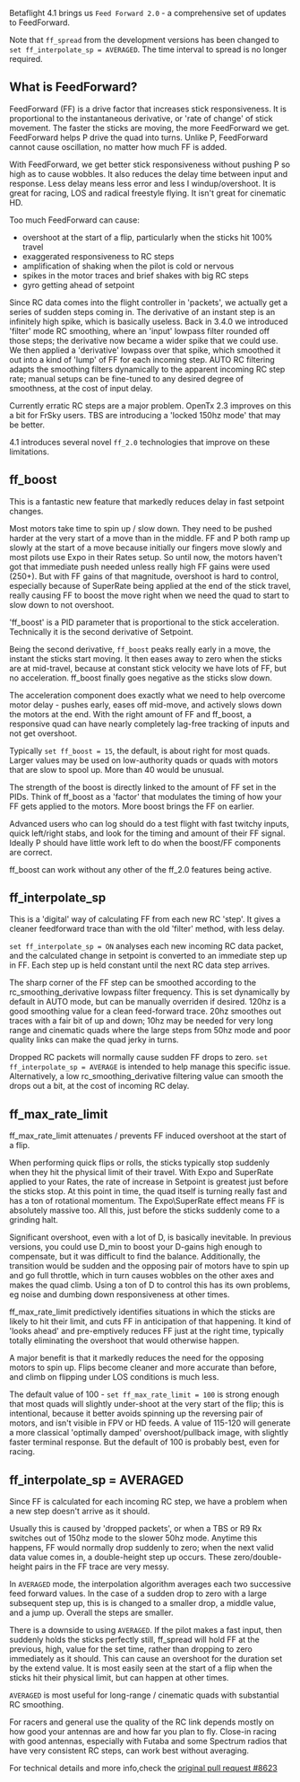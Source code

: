 Betaflight 4.1 brings us `Feed Forward 2.0` - a comprehensive set of updates to FeedForward.  

Note that `ff_spread` from the development versions has been changed to `set ff_interpolate_sp = AVERAGED`.  The time interval to spread is no longer required.

## What is FeedForward?

FeedForward (FF) is a drive factor that increases stick responsiveness.  It is proportional to the instantaneous derivative, or 'rate of change' of stick movement.  The faster the sticks are moving, the more FeedForward we get.  FeedForward helps P drive the quad into turns.  Unlike P, FeedForward cannot cause oscillation, no matter how much FF is added. 

With FeedForward, we get better stick responsiveness without pushing P so high as to cause wobbles.  It also reduces the delay time between input and response.  Less delay means less error and less I windup/overshoot.  It is great for racing, LOS and radical freestyle flying.  It isn't great for cinematic HD.

Too much FeedForward can cause:
- overshoot at the start of a flip, particularly when the sticks hit 100% travel
- exaggerated responsiveness to RC steps
- amplification of shaking when the pilot is cold or nervous
- spikes in the motor traces and brief shakes with big RC steps
- gyro getting ahead of setpoint

Since RC data comes into the flight controller in 'packets', we actually get a series of sudden steps coming in.  The derivative of an instant step is an infinitely high spike, which is basically useless.  Back in 3.4.0 we introduced 'filter' mode RC smoothing, where an 'input' lowpass filter rounded off those steps; the derivative now became a wider spike that we could use.  We then applied a 'derivative' lowpass over that spike, which smoothed it out into a kind of 'lump' of FF for each incoming step.  AUTO RC filtering adapts the smoothing filters dynamically to the apparent incoming RC step rate; manual setups can be fine-tuned to any desired degree of smoothness, at the cost of input delay.

Currently erratic RC steps are a major problem.  OpenTx 2.3 improves on this a bit for FrSky users.  TBS are introducing a 'locked 150hz mode' that may be better.

4.1 introduces several novel `ff_2.0` technologies that improve on these limitations.


##  ff_boost

This is a fantastic new feature that markedly reduces delay in fast setpoint changes.

Most motors take time to spin up / slow down.  They need to be pushed harder at the very start of a move than in the middle.  FF and P both ramp up slowly at the start of a move because initially our fingers move slowly and most pilots use Expo in their Rates setup. So until now, the motors haven't got that immediate push needed unless really high FF gains were used (250+).  But with FF gains of that magnitude, overshoot is hard to control, especially because of SuperRate being applied at the end of the stick travel, really causing FF to boost the move right when we need the quad to start to slow down to not overshoot.

'ff_boost' is a PID parameter that is proportional to the stick acceleration.  Technically it is the second derivative of Setpoint.

Being the second derivative, `ff_boost` peaks really early in a move, the instant the sticks start moving.  It then eases away to zero when the sticks are at mid-travel, because at constant stick velocity we have lots of FF, but no acceleration.  ff_boost finally goes negative as the sticks slow down. 

The acceleration component does exactly what we need to help overcome motor delay - pushes early, eases off mid-move, and actively slows down the motors at the end.  With the right amount of FF and ff_boost, a responsive quad can have nearly completely lag-free tracking of inputs and not get overshoot.  

Typically `set ff_boost = 15`, the default, is about right for most quads.  Larger values may be used on low-authority quads or quads with motors that are slow to spool up.  More than 40 would be unusual.  

The strength of the boost is directly linked to the amount of FF set in the PIDs.  Think of ff_boost as a 'factor' that modulates the timing of how your FF gets applied to the motors.  More boost brings the FF on earlier. 

Advanced users who can log should do a test flight with fast twitchy inputs, quick left/right stabs, and look for the timing and amount of their FF signal.  Ideally P should have little work left to do when the boost/FF components are correct.  

ff_boost can work without any other of the ff_2.0 features being active.

## ff_interpolate_sp

This is a 'digital' way of calculating FF from each new RC 'step'.  It gives a cleaner feedforward trace than with the old 'filter' method, with less delay.  

`set ff_interpolate_sp = ON` analyses each new incoming RC data packet, and the calculated change in setpoint is converted to an immediate step up in FF.  Each step up is held constant until the next RC data step arrives.  

The sharp corner of the FF step can be smoothed according to the rc_smoothing_derivative lowpass filter frequency.  This is set dynamically by default in AUTO mode, but can be manually overriden if desired.  120hz is a good smoothing value for a clean feed-forward trace.  20hz smoothes out traces with a fair bit of up and down; 10hz may be needed for very long range and cinematic quads where the large steps from 50hz mode and poor quality links can make the quad jerky in turns.  

Dropped RC packets will normally cause sudden FF drops to zero.  `set ff_interpolate_sp = AVERAGE` is intended to help manage this specific issue.  Alternatively, a low rc_smoothing_derivative filtering value can smooth the drops out a bit, at the cost of incoming RC delay.


## ff_max_rate_limit

ff_max_rate_limit attenuates / prevents FF induced overshoot at the start of a flip.  

When performing quick flips or rolls, the sticks typically stop suddenly when they hit the physical limit of their travel.  With Expo and SuperRate applied to your Rates, the rate of increase in Setpoint is greatest just before the sticks stop.  At this point in time, the quad itself is turning really fast and has a ton of rotational momentum.  The Expo\SuperRate effect means FF is absolutely massive too.  All this, just before the sticks suddenly come to a grinding halt.  

Significant overshoot, even with a lot of D, is basically inevitable.  In previous versions, you could use D_min to boost your D-gains high enough to compensate, but it was difficult to find the balance.  Additionally, the transition would be sudden and the opposing pair of motors have to spin up and go full throttle, which in turn causes wobbles on the other axes and makes the quad climb.  Using a ton of D to control this has its own problems, eg noise and dumbing down responsiveness at other times.

ff_max_rate_limit predictively identifies situations in which the sticks are likely to hit their limit, and cuts FF in anticipation of that happening.  It kind of 'looks ahead' and pre-emptively reduces FF just at the right time, typically totally eliminating the overshoot that would otherwise happen.  

A major benefit is that it markedly reduces the need for the opposing motors to spin up.  Flips become cleaner and more accurate than before, and climb on flipping under LOS conditions is much less. 

The default value of 100 - `set ff_max_rate_limit = 100` is strong enough that most quads will slightly under-shoot at the  very start of the flip; this is intentional, because it better avoids spinning up the reversing pair of motors, and isn't visible in FPV or HD feeds.  A value of 115-120 will generate a more classical 'optimally damped' overshoot/pullback image, with slightly faster terminal response.  But the default of 100 is probably best, even for racing.

## ff_interpolate_sp = AVERAGED

Since FF is calculated for each incoming RC step, we have a problem when a new step doesn't arrive as it should.  

Usually this is caused by 'dropped packets', or when a TBS or R9 Rx switches out of 150hz mode to the slower 50hz mode.  Anytime this happens, FF would normally drop suddenly to zero; when the next valid data value comes in, a double-height step up occurs.  These zero/double-height pairs in the FF trace are very messy.

In `AVERAGED` mode, the interpolation algorithm averages each two successive feed forward values.  In the case of a sudden drop to zero with a large subsequent step up, this is is changed to a smaller drop, a middle value, and a jump up.  Overall the steps are smaller.

There is a downside to using `AVERAGED`.  If the pilot makes a fast input, then suddenly holds the sticks perfectly still, ff_spread will hold FF at the previous, high, value for the set time, rather than dropping to zero immediately as it should. This can cause an overshoot for the duration set by the extend value. It is most easily seen at the start of a flip when the sticks hit their physical limit, but can happen at other times.

`AVERAGED` is most useful for long-range / cinematic quads with substantial RC smoothing.  

For racers and general use the quality of the RC link depends mostly on how good your antennas are and how far you plan to fly.  Close-in racing with good antennas, especially with Futaba and some Spectrum radios that have very consistent RC steps, can work best without averaging.

For technical details and more info,check the [original pull request #8623](https://github.com/betaflight/betaflight/pull/8623)